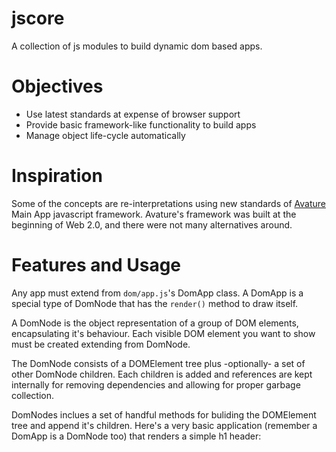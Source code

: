 # jscore

A collection of js modules to build dynamic dom based apps.

# Objectives

* Use latest standards at expense of browser support
* Provide basic framework-like functionality to build apps
* Manage object life-cycle automatically

# Inspiration

Some of the concepts are re-interpretations using new standards of [Avature](https://wwww.avature.net) Main App javascript framework. Avature's framework was built at the beginning of Web 2.0, and there were not many alternatives around.

# Features and Usage

Any app must extend from `dom/app.js`'s DomApp class. A DomApp is a special type of DomNode that has the `render()` method to draw itself.

A DomNode is the object representation of a group of DOM elements, encapsulating it's behaviour. Each visible DOM element you want to show must be created extending from DomNode.

The DomNode consists of a DOMElement tree plus -optionally- a set of other DomNode children. Each children is added and references are kept internally for removing dependencies and allowing for proper garbage collection.

DomNodes inclues a set of handful methods for buliding the DOMElement tree and append it's children. Here's a very basic application (remember a DomApp is a DomNode too) that renders a simple h1 header:

```js:demo/readme/demo1.js

```
